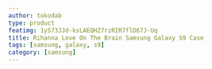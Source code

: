 ```yaml
---
author: tokodab
type: product
featimg: 1yS73JJd-ksLAEQHZ7rzRIR7flD67J-Uq
title: Rihanna Love On The Brain Samsung Galaxy S9 Case
tags: [samsung, galaxy, s9]
category: [samsung]
---
```

